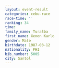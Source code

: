 ```yaml
---
layout: event-result 
categories: cebu-race 
race-time: ''
ranking: 34
time: 
family_name: Turalba
first_name: Xenon Karlo
gender: Male
birthdate: 1987-03-12
nationality: PHI
bib_number: 5005
city: Santol
---
```

